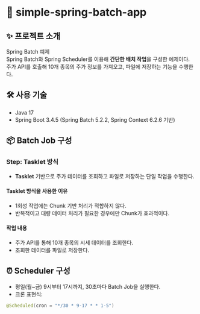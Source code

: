 # 📄 simple-spring-batch-app

## ✨ 프로젝트 소개

Spring Batch 예제  
Spring Batch와 Spring Scheduler를 이용해 **간단한 배치 작업**을 구성한 예제이다.  
주가 API를 호출해 10개 종목의 주가 정보를 가져오고, 파일에 저장하는 기능을 수행한다.

## 🛠️ 사용 기술

- Java 17
- Spring Boot 3.4.5
  (Spring Batch 5.2.2, Spring Context 6.2.6 기반)

## 📦 Batch Job 구성

### Step: Tasklet 방식

- **Tasklet** 기반으로 주가 데이터를 조회하고 파일로 저장하는 단일 작업을 수행한다.

#### Tasklet 방식을 사용한 이유

- 1회성 작업에는 Chunk 기반 처리가 적합하지 않다.
- 반복적이고 대량 데이터 처리가 필요한 경우에만 Chunk가 효과적이다.

#### 작업 내용

- 주가 API를 통해 10개 종목의 시세 데이터를 조회한다.
- 조회한 데이터를 파일로 저장한다.

## ⏰ Scheduler 구성

- 평일(월~금) 9시부터 17시까지, 30초마다 Batch Job을 실행한다.
- 크론 표현식:

```java
@Scheduled(cron = "*/30 * 9-17 * * 1-5")